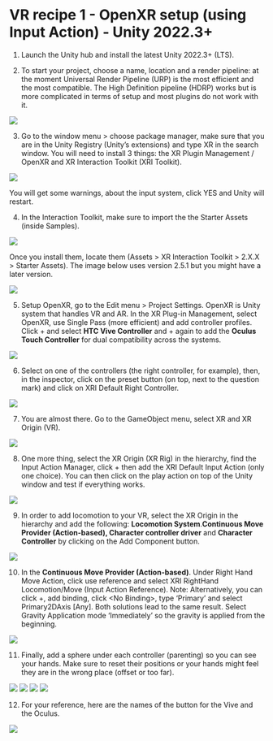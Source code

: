 # VR recipe 1 - OpenXR setup (using Input Action) - Unity 2022.3+

1. Launch the Unity hub and install the latest Unity 2022.3+ (LTS).</p>

2. To start your project, choose a name, location and a render pipeline: at the moment Universal Render Pipeline (URP) is the most efficient and the most compatible. The High Definition pipeline (HDRP) works but is more complicated in terms of setup and most plugins do not work with it.

<p align="left"><img src="images/recipe101.png"/></p>

3. Go to the window menu &gt; choose package manager, make sure that you are in the Unity Registry (Unity’s extensions) and type XR in the search window. You will need to install 3 things: the XR Plugin Management / OpenXR and XR Interaction Toolkit (XRI Toolkit).

<p align="left"><img src="images/recipe102.png"/></p>

You will get some warnings, about the input system, click YES and Unity will restart.

4. In the Interaction Toolkit, make sure to import the the Starter Assets (inside Samples).

<p align="left"><img src="images/recipe103.png"/></p>

Once you install them, locate them (Assets &gt; XR Interaction Toolkit &gt; 2.X.X &gt; Starter Assets). The image below uses version 2.5.1 but you might have a later version.

<p align="left"><img src="images/recipe104.jpg"/></p>

5. Setup OpenXR, go to the Edit menu &gt; Project Settings. OpenXR is Unity system that handles VR and AR. In the XR Plug-in Management, select OpenXR, use Single Pass (more efficient) and add controller profiles. Click + and select <b>HTC Vive Controller</b> and + again to add the <b>Oculus Touch Controller</b> for dual compatibility across the systems.

<p align="left"><img src="images/recipe105.png"/></p>

6. Select on one of the controllers (the right controller, for example), then, in the inspector, click on the preset button (on top, next to the question mark) and click on XRI Default Right Controller.

<p align="left"><img src="images/recipe106.jpg"/></p>

7. You are almost there. Go to the GameObject menu, select XR and XR Origin (VR).

<p align="left"><img src="images/recipe107.jpg"/></p>

8. One more thing, select the XR Origin (XR Rig) in the hierarchy, find the Input Action Manager, click + then add the XRI Default Input Action (only one choice). You can then click on the play action on top of the Unity window and test if everything works.

<p align="left"><img src="images/recipe108.jpg"/></p>

9. In order to add locomotion to your VR, select the XR Origin in the hierarchy and add the following: <b>Locomotion System</b>.<b>Continuous Move Provider (Action-based), Character controller driver</b> and <b>Character Controller</b> by clicking on the Add Component button.
	
<p align="left"><img src="images/recipe109.jpg"/></p>

10. In the <b>Continuous Move Provider (Action-based)</b>. Under Right Hand Move Action, click use reference and select XRI RightHand Locomotion/Move (Input Action Reference). Note: Alternatively, you can click +, add binding, click &lt;No Binding&gt;, type ‘Primary’ and select Primary2DAxis [Any]. Both solutions lead to the same result. Select Gravity Application mode ‘Immediately’ so the gravity is applied from the beginning.

<p align="left"><img src="images/recipe110.png"/></p>

11. Finally, add a sphere under each controller (parenting) so you can see your hands. Make sure to reset their positions or your hands might feel they are in the wrong place (offset or too far).

<p align="left"><img src="images/recipe111.png"/>
<img src="images/recipe112.jpg"/>
<img src="images/recipe113.jpg"/>
<img src="images/recipe114.jpg"/></p>

12. For your reference, here are the names of the button for the Vive and the Oculus.

<p align="left"><img src="images/recipe115.png"/></p>
